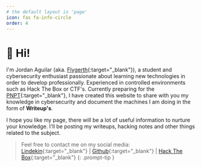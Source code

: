 ```yaml
---
# the default layout is 'page'
icon: fas fa-info-circle
order: 4
---
```


# 👋 Hi!

I'm Jordan Aguilar (aka. [Flygerth](https://app.hackthebox.com/profile/1384315){:target="_blank"}), a student and cybersecurity enthusiast passionate about learning new technologies in order to develop professionally. Experienced in controlled environments such as Hack The Box or CTF's.
Currently preparing for the [PNPT](https://certifications.tcm-sec.com/pnpt/){:target="_blank"}, I have created this website to share with you my knowledge in cybersecurity and document the machines I am doing in the form of **Writeup's**.

I hope you like my page, there will be a lot of useful information to nurture your knowledge. I'll be posting my writeups, hacking notes and other things related to the subject.


> Feel free to contact me on my social media:
>   [Lindekin](https://www.linkedin.com/in/flygerth){:target="_blank"}  |  [Github](https://github.com/Flygerth){:target="_blank"}  |  [Hack The Box](https://app.hackthebox.com/profile/1384315){:target="_blank"}
{: .prompt-tip }
